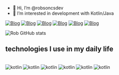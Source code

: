 - 👋 Hi, I’m @robsoncsdev
- 👀 I’m interested in development with Kotlin/Java



 [![Blog](https://img.shields.io/badge/LinkedIn-0077B5?style=for-the-badge&logo=linkedin&logoColor=white)]() [![Blog](  https://img.shields.io/badge/Twitter-1DA1F2?style=for-the-badge&logo=twitter&logoColor=white)]() [![Blog](https://img.shields.io/badge/Windows-0078D6?style=for-the-badge&logo=windows&logoColor=white)]() [![Blog](  https://img.shields.io/badge/Arch_Linux-1793D1?style=for-the-badge&logo=arch-linux&logoColor=white)]()  [![Blog](https://img.shields.io/badge/Medium-12100E?style=for-the-badge&logo=medium&logoColor=white)]() [![Blog](https://img.shields.io/badge/dev.to-0A0A0A?style=for-the-badge&logo=devdotto&logoColor=white)]()

![Rob GitHub stats](https://github-readme-stats.vercel.app/api?username=robsoncsdev&show_icons=true&theme=gotham)

## technologies I use in my daily life 

<div style="display: inline_block"><br/>
      <img align="center" alt="kotlin" src="https://img.shields.io/badge/C-00599C?style=for-the-badge&logo=c&logoColor=white"/>
    <img align="center" alt="kotlin" src="https://img.shields.io/badge/kotlin-%237F52FF.svg?style=for-the-badge&logo=kotlin&logoColor=white"/>
     <img align="center" alt="kotlin" src="https://img.shields.io/badge/java-%23ED8B00.svg?style=for-the-badge&logo=openjdk&logoColor=white"/>
      <img align="center" alt="kotlin" src="https://img.shields.io/badge/Android-3DDC84?style=for-the-badge&logo=android&logoColor=white"/>  
      <img align="center" alt="kotlin" src="https://img.shields.io/badge/Microsoft-666666?style=for-the-badge&logo=microsoft&logoColor=white"/>
       <img align="center" alt="kotlin" src="https://img.shields.io/badge/android%20studio-346ac1?style=for-the-badge&logo=android%20studio&logoColor=white"/>
     
</div>
